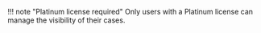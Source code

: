 !!! note "Platinum license required"
    Only users with a Platinum license can manage the visibility of their cases.